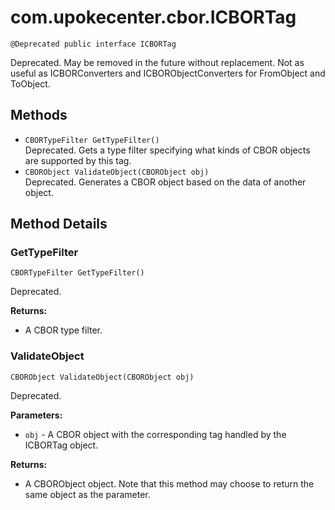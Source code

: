 # com.upokecenter.cbor.ICBORTag

    @Deprecated public interface ICBORTag

Deprecated.
May be removed in the future without replacement. Not as useful as
 ICBORConverters and ICBORObjectConverters for FromObject
 and ToObject.

## Methods

* `CBORTypeFilter GetTypeFilter()`<br>
 Deprecated. Gets a type filter specifying what kinds of CBOR objects are supported by
 this tag.
* `CBORObject ValidateObject​(CBORObject obj)`<br>
 Deprecated. Generates a CBOR object based on the data of another object.

## Method Details

### GetTypeFilter
    CBORTypeFilter GetTypeFilter()
Deprecated.

**Returns:**

* A CBOR type filter.

### ValidateObject
    CBORObject ValidateObject​(CBORObject obj)
Deprecated.

**Parameters:**

* <code>obj</code> - A CBOR object with the corresponding tag handled by the ICBORTag
 object.

**Returns:**

* A CBORObject object. Note that this method may choose to return the
 same object as the parameter.
